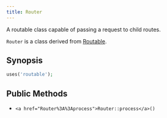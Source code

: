 ```yaml
---
title: Router
---
```


A routable class capable of passing a request to child routes.

`Router` is a class derived from <a href="Routable">Routable</a>.

## Synopsis

```php
uses('routable');
```

## Public Methods

* `<a href="Router%3A%3Aprocess">Router::process</a>()`

